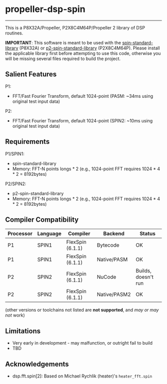 # propeller-dsp-spin
--------------------

This is a P8X32A/Propeller, P2X8C4M64P/Propeller 2 library of DSP routines.

**IMPORTANT**: This software is meant to be used with the [spin-standard-library](https://github.com/avsa242/spin-standard-library) (P8X32A) or [p2-spin-standard-library](https://github.com/avsa242/p2-spin-standard-library) (P2X8C4M64P). Please install the applicable library first before attempting to use this code, otherwise you will be missing several files required to build the project.


## Salient Features

P1:
* FFT/Fast Fourier Transform, default 1024-point (PASM: ~34ms using original test input data)

P2:
* FFT/Fast Fourier Transform, default 1024-point (SPIN2: ~10ms using original test input data)


## Requirements

P1/SPIN1:
* spin-standard-library
* Memory: FFT-N points longs * 2 (e.g., 1024-point FFT requires 1024 * 4 * 2 = 8192bytes)

P2/SPIN2:
* p2-spin-standard-library
* Memory: FFT-N points longs * 2 (e.g., 1024-point FFT requires 1024 * 4 * 2 = 8192bytes)


## Compiler Compatibility

| Processor | Language | Compiler               | Backend      | Status                |
|-----------|----------|------------------------|--------------|-----------------------|
| P1        | SPIN1    | FlexSpin (6.1.1)       | Bytecode     | OK                    |
| P1        | SPIN1    | FlexSpin (6.1.1)       | Native/PASM  | OK                    |
| P2        | SPIN2    | FlexSpin (6.1.1)       | NuCode       | Builds, doesn't run   |
| P2        | SPIN2    | FlexSpin (6.1.1)       | Native/PASM2 | OK                    |

(other versions or toolchains not listed are __not supported__, and _may or may not_ work)


## Limitations

* Very early in development - may malfunction, or outright fail to build
* TBD


## Acknowledgements

* dsp.fft.spin[2]: Based on Michael Rychlik (heater)'s `heater_fft.spin`

